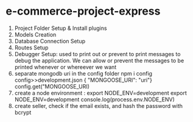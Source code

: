 # e-commerce-project-express

1. Project Folder Setup & Install plugins
2. Models Creation
3. Database Connection Setup
4. Routes Setup
5. Debugger Setup: used to print out or prevent to print messages to debug the application. We can allow or prevent the messages to be printed whenever or whereever we want
6. separate mongodb uri in the config folder
    npm i config
    config>>development.json
    { "MONGOOSE_URI": "uri"}
    config.get("MONGOOSE_URI)
7. create a node environment : 
    export NODE_ENV=development
    export NODE_ENV=development
    console.log(process.env.NODE_ENV)
8. create seller, check if the email exists, and hash the password with bcrypt



